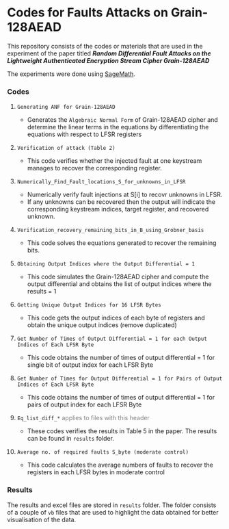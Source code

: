 # Codes for Faults Attacks on Grain-128AEAD

This repository consists of the codes or materials that are used in the experiment of the paper titled **_Random Differential Fault Attacks on the Lightweight Authenticated Encryption Stream Cipher Grain-128AEAD_** 

The experiments were done using [SageMath](https://www.sagemath.org/). 

### Codes

1. `Generating ANF for Grain-128AEAD`
    * Generates the `Algebraic Normal Form` of Grain-128AEAD cipher and determine the linear terms in the equations by differentiating the equations with respect to LFSR registers 
  
2. `Verification of attack (Table 2)`
    * This code verifies whether the injected fault at one keystream manages to recover the corresponding register.

3. `Numerically_Find_Fault_locations_S_for_unknowns_in_LFSR`
    * Numerically verify fault injections at S[i] to recovr unknowns in LFSR.
    * If any unknowns can be recovered then the output will indicate the corresponding keystream indices, target register, and recovered unknown.

4. `Verification_recovery_remaining_bits_in_B_using_Grobner_basis`
    * This code solves the equations generated to recover the remaining bits.
  
5. `Obtaining Output Indices where the Output Differential = 1`
    * This code simulates the Grain-128AEAD cipher and compute the output differential and obtains the list of output indices where the results = 1
    
6. `Getting Unique Output Indices for 16 LFSR Bytes`
    * This code gets the output indices of each byte of registers and obtain the unique output indices (remove duplicated)
    
7. `Get Number of Times of Output Differential = 1 for each Output Indices of Each LFSR Byte`
    * This code obtains the number of times of output differential = 1 for single bit of output index for each LFSR Byte
    
8. `Get Number of Times for Output Differential = 1 for Pairs of Output Indices of Each LFSR Byte`
    * This code obtains the number of times of output differential = 1 for pairs of output index for each LFSR Byte

9. `Eq_list_diff_*` <span style="color: grey;">applies to files with this header</span>
    * These codes verifies the results in Table 5 in the paper. The results can be found in `results` folder.

10. `Average no. of required faults S_byte (moderate control)`
    * This code calculates the average numbers of faults to recover the registers in each LFSR bytes in moderate control

### Results
The results and excel files are stored in `results` folder. The folder consists of a couple of `vb` files that are used to highlight the data obtained for better visualisation of the data.